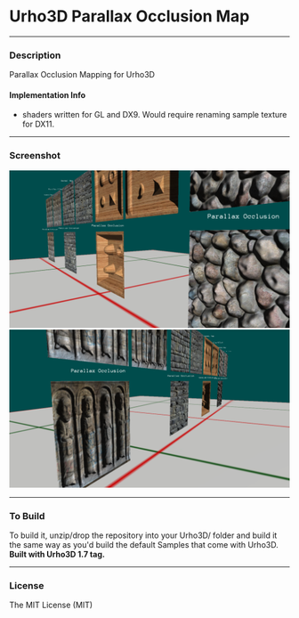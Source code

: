 # Urho3D Parallax Occlusion Map
  
---
### Description
Parallax Occlusion Mapping for Urho3D
  
#### Implementation Info
* shaders written for GL and DX9. Would require renaming sample texture for DX11.

---
### Screenshot

![alt tag](https://github.com/Lumak/Urho3D-ParallaxOcclusionMap/blob/master/screenshot/Screenshot.png)
![alt tag](https://github.com/Lumak/Urho3D-ParallaxOcclusionMap/blob/master/screenshot/Screenshot2.png)

---
### To Build
To build it, unzip/drop the repository into your Urho3D/ folder and build it the same way as you'd build the default Samples that come with Urho3D.  
**Built with Urho3D 1.7 tag.**
  
---  
### License
The MIT License (MIT)







